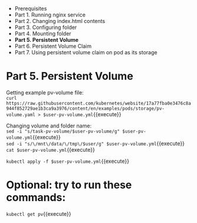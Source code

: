 * Prerequisites
* Part 1. Running nginx service
* Part 2. Changing index.html contents
* Part 3. Configuring folder
* Part 4. Mounting folder
* **Part 5. Persistent Volume**
* Part 6. Persistent Volume Claim
* Part 7. Using persistent volume claim on pod as its storage

# Part 5. Persistent Volume

Getting example pv-volume file:  
`curl https://raw.githubusercontent.com/kubernetes/website/17a77fba0e3476c8a944f852729ae1b3ca9a3976/content/en/examples/pods/storage/pv-volume.yaml > $user-pv-volume.yml`{{execute}}  
  
Changing volume and folder name:  
`sed -i "s/task-pv-volume/$user-pv-volume/g" $user-pv-volume.yml`{{execute}}  
`sed -i "s/\/mnt\/data/\/tmp\/$user/g" $user-pv-volume.yml`{{execute}}  
`cat $user-pv-volume.yml`{{execute}}  

`kubectl apply -f $user-pv-volume.yml`{{execute}}  

# Optional: try to run these commands:

`kubectl get pv`{{execute}}  